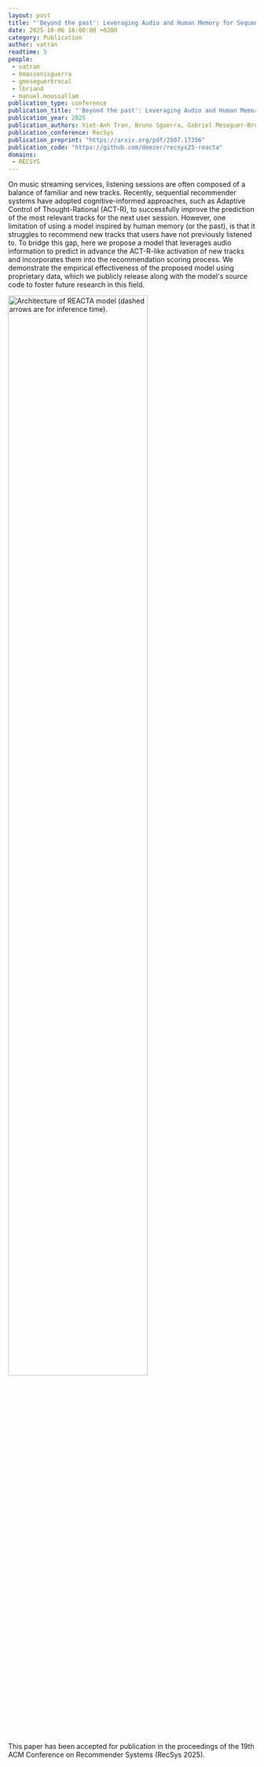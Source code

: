 ```yaml
---
layout: post
title: "'Beyond the past': Leveraging Audio and Human Memory for Sequential Music Recommendation"
date: 2025-10-06 16:00:00 +0200
category: Publication
author: vatran
readtime: 5
people:
 - vatran
 - bmassonisguerra
 - gmeseguerbrocal
 - lbriand
 - manuel.moussallam
publication_type: conference
publication_title: "'Beyond the past': Leveraging Audio and Human Memory for Sequential Music Recommendation"
publication_year: 2025
publication_authors: Viet-Anh Tran, Bruno Sguerra, Gabriel Meseguer-Brocal, Lea Briand, Manuel Moussallam
publication_conference: RecSys
publication_preprint: "https://arxiv.org/pdf/2507.17356"
publication_code: "https://github.com/deezer/recsys25-reacta"
domains: 
 - RECSYS
---
```


On music streaming services, listening sessions are often composed of a balance of familiar and new tracks. Recently, sequential recommender systems have adopted cognitive-informed approaches, such as Adaptive Control of Thought-Rational (ACT-R), to successfully improve the prediction of the most relevant tracks for the next user session. However, one limitation of using a model inspired by human memory (or the past), is that it struggles to recommend new tracks that users have not previously listened to. To bridge this gap, here we propose a model that leverages audio information to predict in advance the ACT-R-like activation of new tracks and incorporates them into the recommendation scoring process. We demonstrate the empirical effectiveness of the proposed model using proprietary data, which we publicly release along with the model's source code to foster future research in this field.

<div class="publication-illustration">
    <img
        style="width: 75%;"
        src="{{ '/static/images/publis/tran25recsys/reacta.png' | prepend: site.url }}"
        alt="Architecture of REACTA model (dashed arrows are for inference time)."/>
</div>

This paper has been accepted for publication in the proceedings of the 19th ACM Conference on Recommender Systems (RecSys 2025).
